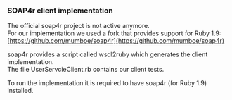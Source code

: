 ### SOAP4r client implementation

The official soap4r project is not active anymore.  
For our implementation we used a fork that provides support for Ruby 1.9:  
[https://github.com/mumboe/soap4r](https://github.com/mumboe/soap4r)

soap4r provides a script called wsdl2ruby which generates the client implementation.  
The file UserServcieClient.rb contains our client tests.

To run the implementation it is required to have soap4r (for Ruby 1.9) installed.